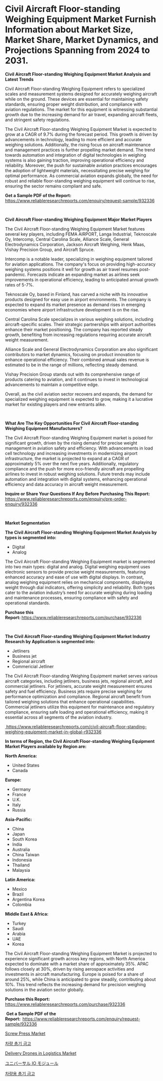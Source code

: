 <p><h1>Civil Aircraft Floor-standing Weighing Equipment Market Furnish Information about Market Size, Market Share, Market Dynamics, and Projections Spanning from 2024 to 2031.</h1></p><p><strong>Civil Aircraft Floor-standing Weighing Equipment Market Analysis and Latest Trends</strong></p>
<p><p>Civil Aircraft Floor-standing Weighing Equipment refers to specialized scales and measurement systems designed for accurately weighing aircraft while on the ground. These devices are essential for maintaining safety standards, ensuring proper weight distribution, and compliance with aviation regulations. The market for this equipment is witnessing substantial growth due to the increasing demand for air travel, expanding aircraft fleets, and stringent safety regulations.</p><p>The Civil Aircraft Floor-standing Weighing Equipment Market is expected to grow at a CAGR of 9.7% during the forecast period. This growth is driven by advancements in technology, leading to more efficient and accurate weighing solutions. Additionally, the rising focus on aircraft maintenance and management practices is further propelling market demand. The trend towards automation and integration of digital technologies in weighing systems is also gaining traction, improving operational efficiency and reliability. Moreover, the push for sustainable aviation practices encourages the adoption of lightweight materials, necessitating precise weighing for optimal performance. As commercial aviation expands globally, the need for robust and reliable floor-standing weighing equipment will continue to rise, ensuring the sector remains compliant and safe.</p></p>
<p><strong>Get a Sample PDF of the Report:&nbsp;</strong> <a href="https://www.reliableresearchreports.com/enquiry/request-sample/932336">https://www.reliableresearchreports.com/enquiry/request-sample/932336</a></p>
<p>&nbsp;</p>
<p><strong>Civil Aircraft Floor-standing Weighing Equipment Major Market Players</strong></p>
<p><p>The Civil Aircraft Floor-standing Weighing Equipment Market features several key players, including FEMA AIRPORT, Langa Industrial, Teknoscale Oy, Intercomp, Central Carolina Scale, Alliance Scale, General Electrodynamics Corporation, Jackson Aircraft Weighing, Henk Maas, Vishay Precision Group, and Aircraft Spruce. </p><p>Intercomp is a notable leader, specializing in weighing equipment tailored for aviation applications. The company's focus on providing high-accuracy weighing systems positions it well for growth as air travel resumes post-pandemic. Forecasts indicate an expanding market as airlines seek improvements in operational efficiency, leading to anticipated annual growth rates of 5-7%.</p><p>Teknoscale Oy, based in Finland, has carved a niche with its innovative products designed for easy use in airport environments. The company is expected to expand its market presence as demand rises in emerging economies where airport infrastructure development is on the rise. </p><p>Central Carolina Scale specializes in various weighing solutions, including aircraft-specific scales. Their strategic partnerships with airport authorities enhance their market positioning. The company has reported steady growth, benefiting from increasing regulations requiring accurate aircraft weight measurement.</p><p>Alliance Scale and General Electrodynamics Corporation are also significant contributors to market dynamics, focusing on product innovation to enhance operational efficiency. Their combined annual sales revenue is estimated to be in the range of millions, reflecting steady demand. </p><p>Vishay Precision Group stands out with its comprehensive range of products catering to aviation, and it continues to invest in technological advancements to maintain a competitive edge. </p><p>Overall, as the civil aviation sector recovers and expands, the demand for specialized weighing equipment is expected to grow, making it a lucrative market for existing players and new entrants alike.</p></p>
<p>&nbsp;</p>
<p><strong>What Are The Key Opportunities For Civil Aircraft Floor-standing Weighing Equipment Manufacturers?</strong></p>
<p><p>The Civil Aircraft Floor-standing Weighing Equipment market is poised for significant growth, driven by the rising demand for precise weight management in aviation safety and efficiency. With advancements in load cell technology and increasing investments in modernizing airport infrastructure, the market is projected to expand at a CAGR of approximately 5% over the next five years. Additionally, regulatory compliance and the push for more eco-friendly aircraft are propelling airlines to invest in robust weighing solutions. Future trends may include automation and integration with digital systems, enhancing operational efficiency and data accuracy in aircraft weight measurement.</p></p>
<p><strong>Inquire or Share Your Questions If Any Before Purchasing This Report:</strong> <a href="https://www.reliableresearchreports.com/enquiry/pre-order-enquiry/932336">https://www.reliableresearchreports.com/enquiry/pre-order-enquiry/932336</a></p>
<p>&nbsp;</p>
<p><strong>Market Segmentation</strong></p>
<p><strong>The Civil Aircraft Floor-standing Weighing Equipment Market Analysis by types is segmented into:</strong></p>
<p><ul><li>Digital</li><li>Analog</li></ul></p>
<p><p>The Civil Aircraft Floor-standing Weighing Equipment market is segmented into two main types: digital and analog. Digital weighing equipment uses electronic sensors to provide precise weight measurements, featuring enhanced accuracy and ease of use with digital displays. In contrast, analog weighing equipment relies on mechanical components, displaying weight through dial indicators, offering simplicity and reliability. Both types cater to the aviation industry’s need for accurate weighing during loading and maintenance processes, ensuring compliance with safety and operational standards.</p></p>
<p><strong>Purchase this Report:&nbsp;</strong><a href="https://www.reliableresearchreports.com/purchase/932336">https://www.reliableresearchreports.com/purchase/932336</a></p>
<p>&nbsp;</p>
<p><strong>The Civil Aircraft Floor-standing Weighing Equipment Market Industry Research by Application is segmented into:</strong></p>
<p><ul><li>Jetliners</li><li>Business jet</li><li>Regional aircraft</li><li>Commericial Jetliner</li></ul></p>
<p><p>The Civil Aircraft Floor-standing Weighing Equipment market serves various aircraft categories, including jetliners, business jets, regional aircraft, and commercial jetliners. For jetliners, accurate weight measurement ensures safety and fuel efficiency. Business jets require precise weighing for performance optimization and compliance. Regional aircraft benefit from tailored weighing solutions that enhance operational capabilities. Commercial jetliners utilize this equipment for maintenance and regulatory compliance, ensuring safe loading and operational efficiency, making it essential across all segments of the aviation industry.</p></p>
<p><a href="https://www.reliableresearchreports.com/civil-aircraft-floor-standing-weighing-equipment-market-in-global-r932336">&nbsp;https://www.reliableresearchreports.com/civil-aircraft-floor-standing-weighing-equipment-market-in-global-r932336</a></p>
<p><strong>In terms of Region, the Civil Aircraft Floor-standing Weighing Equipment Market Players available by Region are:</strong></p>
<p>
    <p> <strong> North America: </strong>
        <ul>
            <li>United States</li>
            <li>Canada</li>
        </ul>
        </p> 
    <p> <strong> Europe: </strong>
        <ul>
            <li>Germany</li>
            <li>France</li>
            <li>U.K.</li>
            <li>Italy</li>
            <li>Russia</li>
        </ul>
        </p> 
    <p> <strong> Asia-Pacific: </strong>
        <ul>
            <li>China</li>
            <li>Japan</li>
            <li>South Korea</li>
            <li>India</li>
            <li>Australia</li>
            <li>China Taiwan</li>
            <li>Indonesia</li>
            <li>Thailand</li>
            <li>Malaysia</li>
        </ul>
        </p> 
    <p> <strong> Latin America: </strong>
        <ul>
            <li>Mexico</li>
            <li>Brazil</li>
            <li>Argentina Korea</li>
            <li>Colombia</li>
        </ul>
        </p> 
    <p> <strong> Middle East & Africa: </strong>
        <ul>
            <li>Turkey</li>
            <li>Saudi</li>
            <li>Arabia</li>
            <li>UAE</li>
            <li>Korea</li>
        </ul>
    </p>
    </p>
<p><p>The Civil Aircraft Floor-standing Weighing Equipment Market is projected to experience significant growth across key regions, with North America expected to dominate with a market share of approximately 35%. APAC follows closely at 30%, driven by rising aerospace activities and investments in aircraft manufacturing. Europe is poised for a share of around 25%, while China is anticipated to grow steadily, contributing about 10%. This trend reflects the increasing demand for precision weighing solutions in the aviation sector globally.</p></p>
<p><strong>Purchase this Report: </strong><a href="https://www.reliableresearchreports.com/purchase/932336">https://www.reliableresearchreports.com/purchase/932336</a></p>
<p>&nbsp;<strong>Get a Sample PDF of the Report:&nbsp;&nbsp;</strong><a href="https://www.reliableresearchreports.com/enquiry/request-sample/932336">https://www.reliableresearchreports.com/enquiry/request-sample/932336</a></p>
<p><strong></strong></p>
<p><p><a href="https://medium.com/@williambatz1907/the-global-screw-press-market-is-expected-to-witness-a-compound-annual-growth-rate-cagr-of-5-4-ae3be09bf7a0">Screw Press Market</a></p><p><a href="https://medium.com/@marielesch2023/vehicle-gun-safes-market-%EC%9D%98-%EA%B8%80%EB%A1%9C%EB%B2%8C-%EC%8B%9C%EC%9E%A5-%EA%B0%9C%EC%9A%94%EB%8A%94-%EC%A0%84-%EC%84%B8%EA%B3%84-%EB%B0%8F-%EC%A3%BC%EC%9A%94-%EC%8B%9C%EC%9E%A5%EC%9D%98-%EC%82%B0%EC%97%85%EC%97%90-%EC%98%81%ED%96%A5%EC%9D%84-%EB%AF%B8%EC%B9%98%EB%8A%94-%EC%A3%BC%EC%9A%94-%ED%8A%B8%EB%A0%8C%EB%93%9C%EC%97%90-%EB%8C%80%ED%95%9C-%EB%8F%85%ED%8A%B9%ED%95%9C-%EA%B4%80%EC%A0%90%EC%9D%84-%EC%A0%9C%EA%B3%B5%ED%95%A9%EB%8B%88%EB%8B%A4-13e72991a21e">차량 총기 금고</a></p><p><a href="https://issuu.com/reportprime-2/docs/delivery-drones-in-logistics-market_daf4fcc2d6cc4a">Delivery Drones in Logistics Market</a></p><p><a href="https://medium.com/@hornbakerbarbara/universal-io-module-market-%E3%81%AF-%E3%82%B3%E3%82%B9%E3%83%88%E7%AE%A1%E7%90%86%E3%81%A8%E5%8A%B9%E7%8E%87%E5%90%91%E4%B8%8A%E3%82%92%E5%84%AA%E5%85%88%E3%81%97%E3%81%BE%E3%81%99-%E3%81%95%E3%82%89%E3%81%AB-%E5%A0%B1%E5%91%8A%E6%9B%B8%E3%81%AF%E5%B8%82%E5%A0%B4%E3%81%AE%E9%9C%80%E8%A6%81%E9%9D%A2%E3%81%A8%E4%BE%9B%E7%B5%A6%E9%9D%A2%E3%81%AE%E4%B8%A1%E6%96%B9%E3%82%92%E3%82%AB%E3%83%90%E3%83%BC%E3%81%97%E3%81%A6%E3%81%84%E3%81%BE%E3%81%99-universal-io-module-550b061e480c">ユニバーサル IO モジュール</a></p><p><a href="https://medium.com/@marielesch2023/%EC%84%B8%EA%B3%84-in-car-gun-safes-market-%EC%9D%80-2024%EC%97%90%EC%84%9C-2031%EB%A1%9C-%EC%97%B0%ED%8F%89%EA%B7%A0-%EC%A6%9D%EA%B0%80%EC%9C%A8%EC%9D%84-%EB%B3%B4%EC%9D%BC-%EA%B2%83%EC%9C%BC%EB%A1%9C-%EC%98%88%EC%83%81%EB%90%A9%EB%8B%88%EB%8B%A4-bcde9a7122f2">차량용 총기 금고</a></p></p>